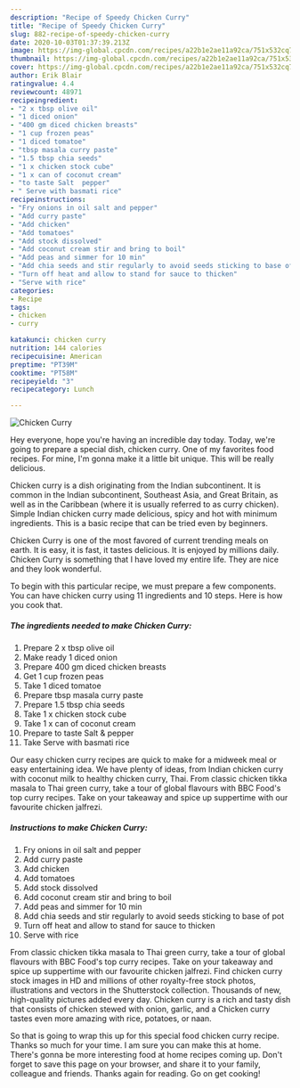 ```yaml
---
description: "Recipe of Speedy Chicken Curry"
title: "Recipe of Speedy Chicken Curry"
slug: 882-recipe-of-speedy-chicken-curry
date: 2020-10-03T01:37:39.213Z
image: https://img-global.cpcdn.com/recipes/a22b1e2ae11a92ca/751x532cq70/chicken-curry-recipe-main-photo.jpg
thumbnail: https://img-global.cpcdn.com/recipes/a22b1e2ae11a92ca/751x532cq70/chicken-curry-recipe-main-photo.jpg
cover: https://img-global.cpcdn.com/recipes/a22b1e2ae11a92ca/751x532cq70/chicken-curry-recipe-main-photo.jpg
author: Erik Blair
ratingvalue: 4.4
reviewcount: 48971
recipeingredient:
- "2 x tbsp olive oil"
- "1 diced onion"
- "400 gm diced chicken breasts"
- "1 cup frozen peas"
- "1 diced tomatoe"
- "tbsp masala curry paste"
- "1.5 tbsp chia seeds"
- "1 x chicken stock cube"
- "1 x can of coconut cream"
- "to taste Salt  pepper"
- " Serve with basmati rice"
recipeinstructions:
- "Fry onions in oil salt and pepper"
- "Add curry paste"
- "Add chicken"
- "Add tomatoes"
- "Add stock dissolved"
- "Add coconut cream stir and bring to boil"
- "Add peas and simmer for 10 min"
- "Add chia seeds and stir regularly to avoid seeds sticking to base of pot"
- "Turn off heat and allow to stand for sauce to thicken"
- "Serve with rice"
categories:
- Recipe
tags:
- chicken
- curry

katakunci: chicken curry 
nutrition: 144 calories
recipecuisine: American
preptime: "PT39M"
cooktime: "PT58M"
recipeyield: "3"
recipecategory: Lunch

---
```



![Chicken Curry](https://img-global.cpcdn.com/recipes/a22b1e2ae11a92ca/751x532cq70/chicken-curry-recipe-main-photo.jpg)

Hey everyone, hope you're having an incredible day today. Today, we're going to prepare a special dish, chicken curry. One of my favorites food recipes. For mine, I'm gonna make it a little bit unique. This will be really delicious.

Chicken curry is a dish originating from the Indian subcontinent. It is common in the Indian subcontinent, Southeast Asia, and Great Britain, as well as in the Caribbean (where it is usually referred to as curry chicken). Simple Indian chicken curry made delicious, spicy and hot with minimum ingredients. This is a basic recipe that can be tried even by beginners.

Chicken Curry is one of the most favored of current trending meals on earth. It is easy, it is fast, it tastes delicious. It is enjoyed by millions daily. Chicken Curry is something that I have loved my entire life. They are nice and they look wonderful.


To begin with this particular recipe, we must prepare a few components. You can have chicken curry using 11 ingredients and 10 steps. Here is how you cook that.

<!--inarticleads1-->

##### The ingredients needed to make Chicken Curry:

1. Prepare 2 x tbsp olive oil
1. Make ready 1 diced onion
1. Prepare 400 gm diced chicken breasts
1. Get 1 cup frozen peas
1. Take 1 diced tomatoe
1. Prepare tbsp masala curry paste
1. Prepare 1.5 tbsp chia seeds
1. Take 1 x chicken stock cube
1. Take 1 x can of coconut cream
1. Prepare to taste Salt &amp; pepper
1. Take  Serve with basmati rice


Our easy chicken curry recipes are quick to make for a midweek meal or easy entertaining idea. We have plenty of ideas, from Indian chicken curry with coconut milk to healthy chicken curry, Thai. From classic chicken tikka masala to Thai green curry, take a tour of global flavours with BBC Food&#39;s top curry recipes. Take on your takeaway and spice up suppertime with our favourite chicken jalfrezi. 

<!--inarticleads2-->

##### Instructions to make Chicken Curry:

1. Fry onions in oil salt and pepper
1. Add curry paste
1. Add chicken
1. Add tomatoes
1. Add stock dissolved
1. Add coconut cream stir and bring to boil
1. Add peas and simmer for 10 min
1. Add chia seeds and stir regularly to avoid seeds sticking to base of pot
1. Turn off heat and allow to stand for sauce to thicken
1. Serve with rice


From classic chicken tikka masala to Thai green curry, take a tour of global flavours with BBC Food&#39;s top curry recipes. Take on your takeaway and spice up suppertime with our favourite chicken jalfrezi. Find chicken curry stock images in HD and millions of other royalty-free stock photos, illustrations and vectors in the Shutterstock collection. Thousands of new, high-quality pictures added every day. Chicken curry is a rich and tasty dish that consists of chicken stewed with onion, garlic, and a Chicken curry tastes even more amazing with rice, potatoes, or naan. 

So that is going to wrap this up for this special food chicken curry recipe. Thanks so much for your time. I am sure you can make this at home. There's gonna be more interesting food at home recipes coming up. Don't forget to save this page on your browser, and share it to your family, colleague and friends. Thanks again for reading. Go on get cooking!
